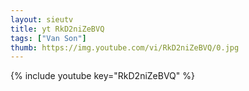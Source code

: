 ```yaml
--- 
layout: sieutv
title: yt RkD2niZeBVQ
tags: ["Van Son"]
thumb: https://img.youtube.com/vi/RkD2niZeBVQ/0.jpg
---
```

{% include youtube key="RkD2niZeBVQ" %} 

